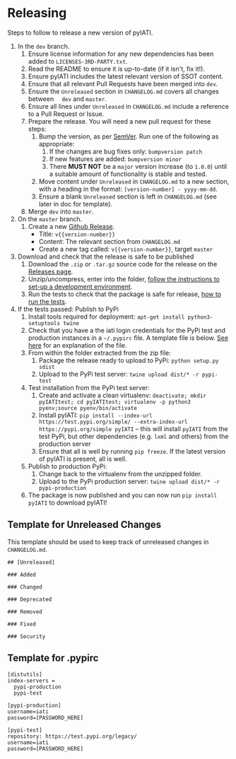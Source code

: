 Releasing
=========

Steps to follow to release a new version of pyIATI.

1. In the `dev` branch.
    1. Ensure license information for any new dependencies has been added to `LICENSES-3RD-PARTY.txt`.
    2. Read the README to ensure it is up-to-date (if it isn't, fix it!).
    3. Ensure pyIATI includes the latest relevant version of SSOT content.
    4. Ensure that all relevant Pull Requests have been merged into `dev`.
    5. Ensure the `Unreleased` section in `CHANGELOG.md` covers all changes between `  dev` and `master`.
    6. Ensure all lines under `Unreleased` in `CHANGELOG.md` include a reference to a Pull Request or Issue.
    7. Prepare the release. You will need a new pull request for these steps:
        1. Bump the version, as per [SemVer](http://semver.org/). Run one of the following as appropriate:
            1. If the changes are bug fixes only: `bumpversion patch`
            2. If new features are added: `bumpversion minor`
            3. There **MUST NOT** be a `major` version increase (to `1.0.0`) until a suitable amount of functionality is stable and tested.
        2. Move content under `Unreleased` in `CHANGELOG.md` to a new section, with a heading in the format: `[version-number] - yyyy-mm-dd`.
        3. Ensure a blank `Unreleased` section is left in `CHANGELOG.md` (see later in doc for template).
    8. Merge `dev` into `master`.
2. On the `master` branch.
    1. Create a new [Github Release](https://github.com/IATI/pyIATI/releases).
        * Title: `v{{version-number}}`
        * Content: The relevant section from `CHANGELOG.md`
        * Create a new tag called: `v{{version-number}}`, target `master`
3. Download and check that the release is safe to be published
    1. Download the `.zip` or `.tar.gz` source code for the release on the [Releases page](https://github.com/IATI/pyIATI/releases).
    2. Unzip/uncompress, enter into the folder, [follow the instructions to set-up a development environment](https://github.com/IATI/pyIATI#dev-installation).
    3. Run the tests to check that the package is safe for release, [how to run the tests](https://github.com/IATI/pyIATI#tests).
4. If the tests passed: Publish to PyPi
    1. Install tools required for deployment: `apt-get install python3-setuptools twine`
    2. Check that you have a the iati login credentials for the PyPi test and production instances in a `~/.pypirc` file. A template file is below. [See here](https://docs.python.org/3.6/distutils/packageindex.html#pypirc) for an explanation of the file.
    3. From within the folder extracted from the zip file:
        1. Package the release ready to upload to PyPi: `python setup.py sdist`
        2. Upload to the PyPi test server: `twine upload dist/* -r pypi-test`
    4. Test installation from the PyPi test server:
        1. Create and activate a clean virtualenv: `deactivate; mkdir pyIATItest; cd pyIATItest; virtualenv -p python3 pyenv;source pyenv/bin/activate`
        2. Install pyIATI: `pip install --index-url https://test.pypi.org/simple/ --extra-index-url https://pypi.org/simple pyIATI` – this will install `pyIATI` from the test PyPi, but other dependencies (e.g. `lxml` and others) from the production server
        3. Ensure that all is well by running `pip freeze`. If the latest version of pyIATI is present, all is well.
    6. Publish to production PyPi:
        1. Change back to the virtualenv from the unzipped folder.
        2. Upload to the PyPi production server: `twine upload dist/* -r pypi-production`
    7. The package is now published and you can now run `pip install pyIATI` to download pyIATI!


Template for Unreleased Changes
-------------------------------

This template should be used to keep track of unreleased changes in `CHANGELOG.md`.

```
## [Unreleased]

### Added

### Changed

### Deprecated

### Removed

### Fixed

### Security

```

Template for .pypirc
--------------------

```
[distutils]
index-servers =
  pypi-production
  pypi-test

[pypi-production]
username=iati
password=[PASSWORD_HERE]

[pypi-test]
repository: https://test.pypi.org/legacy/
username=iati
password=[PASSWORD_HERE]
```
